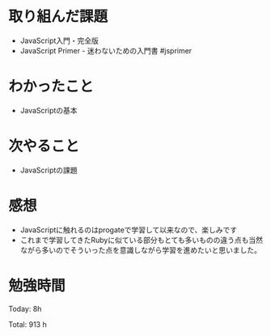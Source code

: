 # 取り組んだ課題
- JavaScript入門・完全版
- JavaScript Primer - 迷わないための入門書 #jsprimer

# わかったこと
- JavaScriptの基本

# 次やること
- JavaScriptの課題

# 感想
- JavaScriptに触れるのはprogateで学習して以来なので、楽しみです
- これまで学習してきたRubyに似ている部分もとても多いものの違う点も当然ながら多いのでそういった点を意識しながら学習を進めたいと思いました。

# 勉強時間
Today: 8h

Total: 913 h
